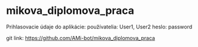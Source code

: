 # mikova_diplomova_praca
 Prihlasovacie údaje do aplikácie:
 používatelia: User1, User2
 heslo: password
 
 git link: https://github.com/AMi-bot/mikova_diplomova_praca
